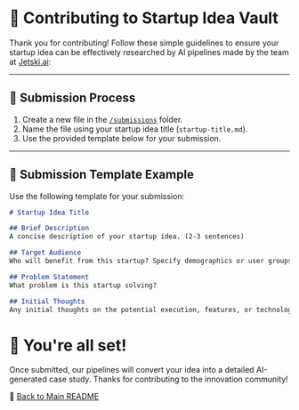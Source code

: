 # 🤝 Contributing to Startup Idea Vault

Thank you for contributing! Follow these simple guidelines to ensure your startup idea can be effectively researched by AI pipelines made by the team at [Jetski.ai](https://jetski.ai):

---

## 📌 Submission Process

1. Create a new file in the [`/submissions`](./submissions) folder.
2. Name the file using your startup idea title (`startup-title.md`).
3. Use the provided template below for your submission.

---

## 📄 Submission Template Example

Use the following template for your submission:

```markdown
# Startup Idea Title

## Brief Description
A concise description of your startup idea. (2-3 sentences)

## Target Audience
Who will benefit from this startup? Specify demographics or user groups.

## Problem Statement
What problem is this startup solving?

## Initial Thoughts
Any initial thoughts on the potential execution, features, or technologies?
```

# 🙌 You're all set!
Once submitted, our pipelines will convert your idea into a detailed AI-generated case study. Thanks for contributing to the innovation community!

🔗 [Back to Main README](README.md)
